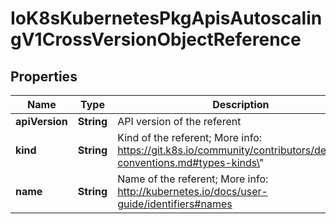
# IoK8sKubernetesPkgApisAutoscalingV1CrossVersionObjectReference

## Properties
Name | Type | Description | Notes
------------ | ------------- | ------------- | -------------
**apiVersion** | **String** | API version of the referent |  [optional]
**kind** | **String** | Kind of the referent; More info: https://git.k8s.io/community/contributors/devel/api-conventions.md#types-kinds\&quot; | 
**name** | **String** | Name of the referent; More info: http://kubernetes.io/docs/user-guide/identifiers#names | 



